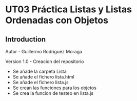 # UT03 Práctica Listas y Listas Ordenadas con Objetos

## Introduction

Autor - Guillermo Rodriguez Moraga

Version 1.0 - Creacion del repositorio
- Se añade la carpeta Lista
- Se añade el fichero lista.html
- Se añade el fichero lista.js
- Se crean las funciones para los objetos
- Se crea la funcion de testeo en lista.js

